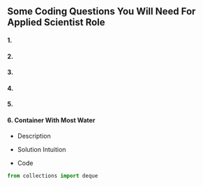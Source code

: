 ##             Some Coding Questions You Will Need For Applied Scientist Role



#### 1.

#### 2.

#### 3.

#### 4.

#### 5.

#### 6.  Container With Most Water

- Description

- Solution Intuition

- Code

```python
from collections import deque
```

